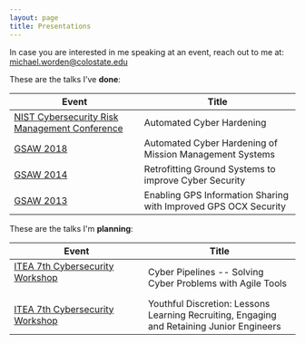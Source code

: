 ```yaml
---                                                                                                      
layout: page
title: Presentations
---
```


In case you are interested in me speaking at an event, reach out to me at:  michael.worden@colostate.edu


These are the talks I’ve  **done**:



|Event     | Title | 
| ---        |    ----   | 
|[NIST Cybersecurity Risk Management Conference](https://csrc.nist.gov/Events/2018/NIST-Cybersecurity-Risk-Management-Conference)| Automated Cyber Hardening|       
| [GSAW 2018](https://gsaw.org/past-proceedings/2018-2/) | Automated Cyber Hardening of Mission Management Systems      | 
| [GSAW 2014](https://gsaw.org/past-proceedings/2014-2/)  | Retrofitting Ground Systems to improve Cyber Security        | 
| [GSAW 2013](https://gsaw.org/past-proceedings/2013-2/)|Enabling GPS Information Sharing with Improved GPS OCX Security|


These are the talks I'm **planning**: 

|Event     | Title | 
| ---        |    ----   | 
| [ITEA 7th Cybersecurity Workshop](https://www.itea.org/event/7th-cybersecurity-workshop-2020/) &nbsp; &nbsp; &nbsp; &nbsp; &nbsp; &nbsp; &nbsp; &nbsp; &nbsp; &nbsp; &nbsp; &nbsp; &nbsp; &nbsp; &nbsp; &nbsp; &nbsp; &nbsp; &nbsp; &nbsp; &nbsp; &nbsp; &nbsp; &nbsp; &nbsp; &nbsp; &nbsp; &nbsp; &nbsp;|Cyber Pipelines -- Solving Cyber Problems with Agile Tools  |
|[ITEA 7th Cybersecurity Workshop](https://www.itea.org/event/7th-cybersecurity-workshop-2020/)|Youthful Discretion:  Lessons Learning Recruiting, Engaging and Retaining Junior Engineers |
 

